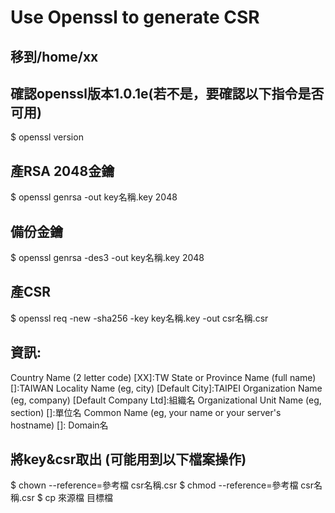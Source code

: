 # Use Openssl to generate CSR

## 移到/home/xx

## 確認openssl版本1.0.1e(若不是，要確認以下指令是否可用)
$ openssl version

## 產RSA 2048金鑰
$ openssl genrsa -out key名稱.key 2048

## 備份金鑰
$ openssl genrsa -des3 -out key名稱.key 2048

## 產CSR
$ openssl req -new -sha256 -key key名稱.key -out csr名稱.csr

## 資訊:
Country Name (2 letter code) [XX]:TW
State or Province Name (full name) []:TAIWAN
Locality Name (eg, city) [Default City]:TAIPEI
Organization Name (eg, company) [Default Company Ltd]:組織名
Organizational Unit Name (eg, section) []:單位名
Common Name (eg, your name or your server's hostname) []: Domain名


## 將key&csr取出 (可能用到以下檔案操作)
$ chown --reference=參考檔 csr名稱.csr
$ chmod --reference=參考檔 csr名稱.csr
$ cp 來源檔 目標檔
